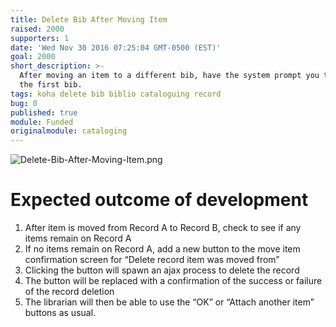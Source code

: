 ```yaml
---
title: Delete Bib After Moving Item
raised: 2000
supporters: 1
date: 'Wed Nov 30 2016 07:25:04 GMT-0500 (EST)'
goal: 2000
short_description: >-
  After moving an item to a different bib, have the system prompt you to delete
  the first bib.
tags: koha delete bib biblio cataloguing record
bug: 0
published: true
module: Funded
originalmodule: cataloging
---
```


![Delete-Bib-After-Moving-Item.png]({{site.baseurl}}/source/images/Delete-Bib-After-Moving-Item.png)

# Expected outcome of development

1. After item is moved from Record A to Record B, check to see if any items remain on Record A
2. If no items remain on Record A, add a new button to the move item confirmation screen for “Delete record item was moved from”
3. Clicking the button will spawn an ajax process to delete the record
4. The button will be replaced with a confirmation of the success or failure of the record deletion
5. The librarian will then be able to use the “OK” or “Attach another item” buttons as usual.
